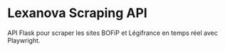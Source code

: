 # Lexanova Scraping API

API Flask pour scraper les sites BOFiP et Légifrance en temps réel avec Playwright.